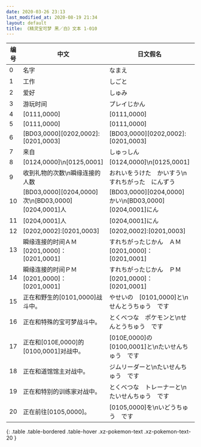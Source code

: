 ```yaml
---
date: 2020-03-26 23:13
last_modified_at: 2020-08-19 21:34
layout: default
title: 《精灵宝可梦 黑／白》文本 1-010
---
```

| 编号 | 中文 | 日文假名 | 日文汉字 |
| ---- | ---- | ---- | --- |
| 0 | 名字 | なまえ | 名前 |
| 1 | 工作 | しごと | 仕事 |
| 2 | 爱好 | しゅみ | 趣味 |
| 3 | 游玩时间 | プレイじかん | プレイ時間 |
| 4 | [0111,0000] | [0111,0000] | [0111,0000] |
| 5 | [0111,0000] | [0111,0000] | [0111,0000] |
| 6 | [BD03,0000][0202,0002]:[0201,0003] | [BD03,0000][0202,0002]:[0201,0003] | [BD03,0000][0202,0002]:[0201,0003] |
| 7 | 来自 | しゅっしん | 出身 |
| 8 | [0124,0000]\n[0125,0001] | [0124,0000]\n[0125,0001] | [0124,0000]\n[0125,0001] |
| 9 | 收到礼物的次数\n瞬缘连接的人数 | おれいをうけた　かいすう\nすれちがった　にんずう | お礼を受けた　回数\nすれ違った　人数 |
| 10 | [BD03,0000][0204,0000]次\n[BD03,0000][0204,0001]人 | [BD03,0000][0204,0000]かい\n[BD03,0000][0204,0001]にん | [BD03,0000][0204,0000]回\n[BD03,0000][0204,0001]人 |
| 11 | [0204,0001]人 | [0204,0001]にん | [0204,0001]人 |
| 12 | [0202,0002]:[0201,0003] | [0202,0002]:[0201,0003] | [0202,0002]:[0201,0003] |
| 13 | 瞬缘连接的时间ＡＭ[0201,0000]：[0201,0001] | すれちがったじかん　ＡＭ[0201,0000]：[0201,0001] | すれ違った時間　ＡＭ[0201,0000]：[0201,0001] |
| 14 | 瞬缘连接的时间ＰＭ[0201,0000]：[0201,0001] | すれちがったじかん　ＰＭ[0201,0000]：[0201,0001] | すれ違った時間　ＰＭ[0201,0000]：[0201,0001] |
| 15 | 正在和野生的[0101,0000]战斗中。 | やせいの　[0101,0000]と\nせんとうちゅう　です | 野生の　[0101,0000]と\n戦闘中です |
| 16 | 正在和特殊的宝可梦战斗中。 | とくべつな　ポケモンと\nせんとうちゅう　です | 特別な　ポケモンと\n戦闘中です |
| 17 | 正在和[010E,0000]的[0100,0001]对战中。 | [010E,0000]の　[0100,0001]と\nたいせんちゅう　です | [010E,0000]の　[0100,0001]と\n対戦中です |
| 18 | 正在和道馆馆主对战中。 | ジムリーダーと\nたいせんちゅう　です | ジムリーダーと\n対戦中です |
| 19 | 正在和特别的训练家对战中。 | とくべつな　トレーナーと\nたいせんちゅう　です | 特別な　トレーナーと\n対戦中です |
| 20 | 正在前往[0105,0000]。 | [0105,0000]を\nいどうちゅう　です | [0105,0000]を\n移動中です |
{: .table .table-bordered .table-hover .xz-pokemon-text .xz-pokemon-text-20 }